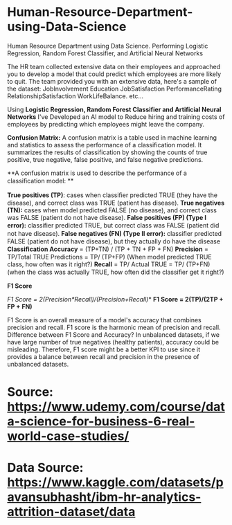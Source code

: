 # Human-Resource-Department-using-Data-Science

Human Resource Department using Data Science. Performing Logistic Regression, Random Forest Classifier, and Artificial Neural Networks

The HR team collected extensive data on their employees and approached you to develop a model that could predict which employees are more likely to quit. 
The team provided you with an extensive data, here's a sample of the dataset: 
JobInvolvement
Education
JobSatisfaction
PerformanceRating
RelationshipSatisfaction
WorkLifeBalance. etc...

Using **Logistic Regression, Random Forest Classifier and Artificial Neural Networks** I've Developed an AI model to Reduce hiring and training costs of employees by predicting which employees might leave the company.

**Confusion Matrix:** A confusion matrix is a table used in machine learning and statistics to assess the performance of a classification model. It summarizes the results of classification by showing the counts of true positive, true negative, false positive, and false negative predictions.

**A confusion matrix is used to describe the performance of a classiﬁcation model: **

**True positives (TP)**: cases when classiﬁer predicted TRUE (they have the disease), and correct class was TRUE (patient has disease). 
**True negatives (TN):** cases when model predicted FALSE (no disease), and correct class was FALSE (patient do not have disease). 
**False positives (FP) (Type I error):** classiﬁer predicted TRUE, but correct class was FALSE (patient did not have disease). 
**False negatives (FN) (Type II error):** classiﬁer predicted FALSE (patient do not have disease), but they actually do have the disease
**Classiﬁcation Accuracy** = (TP+TN) / (TP + TN + FP + FN) 
**Precision** = TP/Total TRUE Predictions = TP/ (TP+FP) (When model predicted TRUE class, how often was it right?) 
**Recall** = TP/ Actual TRUE = TP/ (TP+FN) (when the class was actually TRUE, how often did the classiﬁer get it right?)


**F1 Score**

**F1 Score = 2*(Precision*Recall)/(Precision+Recall)**
**F1 Score = 2(TP)/(2TP + FP + FN)**

F1 Score is an overall measure of a model's accuracy that combines precision and recall. 
F1 score is the harmonic mean of precision and recall. 
Difference between F1 Score and Accuracy? 
In unbalanced datasets, if we have large number of true negatives (healthy patients), accuracy could be misleading. Therefore, F1 score might be a better KPI to use since it provides a balance between recall and precision in the presence of unbalanced datasets. 

# Source: https://www.udemy.com/course/data-science-for-business-6-real-world-case-studies/
# Data Source: https://www.kaggle.com/datasets/pavansubhasht/ibm-hr-analytics-attrition-dataset/data
